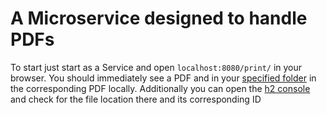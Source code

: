 # A Microservice designed to handle PDFs

To start just start as a Service and open <code>localhost:8080/print/</code> in your browser. You should immediately see
a PDF and in your [specified folder](src/main/resources/application.properties) in the corresponding PDF locally.
Additionally you can open the [h2 console ](http://localhost:8080/h2-console) and check for the file location there and
its corresponding ID